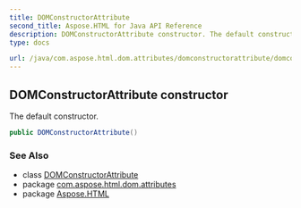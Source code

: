 ```yaml
---
title: DOMConstructorAttribute
second_title: Aspose.HTML for Java API Reference
description: DOMConstructorAttribute constructor. The default constructor
type: docs

url: /java/com.aspose.html.dom.attributes/domconstructorattribute/domconstructorattribute/
---
```

## DOMConstructorAttribute constructor

The default constructor.

```java
public DOMConstructorAttribute()
```

### See Also

* class [DOMConstructorAttribute](../)
* package [com.aspose.html.dom.attributes](../../../com.aspose.html.dom.attributes/)
* package [Aspose.HTML](../../../)
